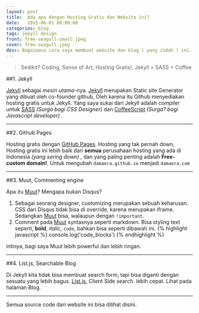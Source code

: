 ```yaml
---
layout: post
title:  Ada apa dengan Hosting Gratis dan Website ini?
date:   2015-06-01 00:00:00
categories: blog
tags: jekyll design
front: free-seagull-small.jpeg
cover: free-seagull.jpeg
desc: Bagaimana cara saya membuat website dan blog ( yang indah ) ini. Minimalist but Awesome site. Semuanya Gratis, Termasuk juga Hosting! Saya akan ungkap.
---
```


> Sedikit? Coding, Sense of Art, Hosting Gratis!, Jekyll + SASS + Coffee

##1. Jekyll

[Jekyll][jekyll] sebagai _mesin utama_-nya. [Jekyll][jekyll] merupakan Static site Generator yang dibuat oleh co-founder github, Oleh karena itu Github menyediakan hosting gratis untuk Jekyll. Yang saya sukai dari Jekyll adalah compiler untuk [SASS][sass] _(Surga bagi CSS Designer)_ dan [CoffeeScript][coffee] _(Surga? bagi Javascript developer)_ .

---

##2. Github Pages

Hosting gratis dengan [GitHub Pages][page-github]. Hosting yang tak pernah down, Hosting gratis ini lebih baik dari **semua** perusahaan hosting yang ada di Indonesia _(yang sering down)_ , dan yang paling penting adalah **Free-custom domain!**. Untuk mengubah `damaera.github.io` menjadi `damaera.com`

---

##3. Muut, Commenting engine

Apa itu [Muut][muut]? Mengapa bukan Disqus?

1. Sebagai seorang designer, customizing merupakan sebuah keharusan. CSS dari Disqus tidak bisa di override, karena merupakan iframe. Sedangkan [Muut][muut] bisa, walaupun dengan `!important`.
2. Comment pada [Muut][muut] syntaxnya seperti markdown. Bisa styling text seperti, **bold**, _italic_, `code`, bahkan bisa seperti dibawah ini.
{% highlight javascript %}
console.log('code_blocks')
{% endhighlight %}

intinya, bagi saya Muut lebih powerful dan lebih ringan.

---

##4. List.js, Searchable Blog

Di Jekyll kita tidak bisa membuat search form, tapi bisa diganti dengan sesuatu yang lebih bagus. [List.js][list], Client Side search. lebih cepat. Lihat pada halaman Blog.

---

Semua source code dari website ini bisa dilihat disini.

[jekyll]: http://jekyllrb.com/
[list]: http://www.listjs.com/
[muut]: http://muut.com/
[page-github]: https://pages.github.com/
[sass]: http://sass-lang.com/
[coffee]: http://coffeescript.org/